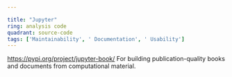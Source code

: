 ```yaml
---

title: "Jupyter"
ring: analysis code
quadrant: source-code
tags: ['Maintainability', ' Documentation', ' Usability']
---
```

https://pypi.org/project/jupyter-book/
For building publication-quality books and documents from computational material.
